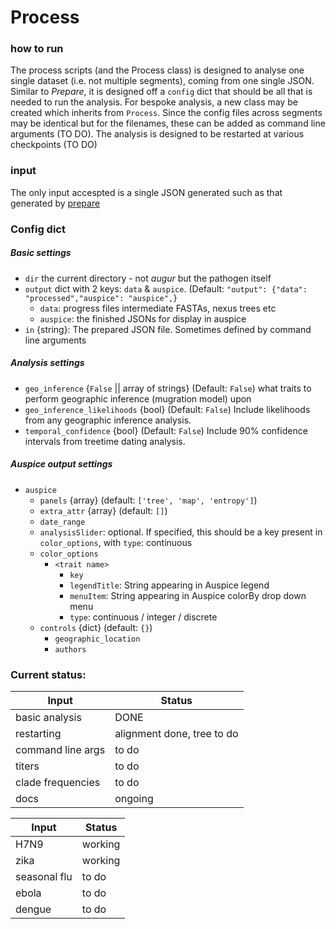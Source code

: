 # Process


### how to run
The process scripts (and the Process class) is designed to analyse one single dataset (i.e. not multiple segments), coming from one single JSON.
Similar to _Prepare_, it is designed off a `config` dict that should be all that is needed to run the analysis.
For bespoke analysis, a new class may be created which inherits from `Process`.
Since the config files across segments may be identical but for the filenames, these can be added as command line arguments (TO DO).
The analysis is designed to be restarted at various checkpoints (TO DO)

### input
The only input accespted is a single JSON generated such as that generated by [prepare](./prepare.md)

### Config dict

##### Basic settings
* `dir` the current directory - not _augur_ but the pathogen itself
* `output` dict with 2 keys: `data` & `auspice`. (Default: `"output": {"data": "processed","auspice": "auspice",}`
  * `data`: progress files intermediate FASTAs, nexus trees etc
  * `auspice`: the finished JSONs for display in auspice
* `in` {string}: The prepared JSON file. Sometimes defined by command line arguments

##### Analysis settings
* `geo_inference` {`False` || array of strings} (Default: `False`) what traits to perform geographic inference (mugration model) upon
* `geo_inference_likelihoods` {bool} (Default: `False`) Include likelihoods from any geographic inference analysis.
* `temporal_confidence` {bool} (Default: `False`) Include 90% confidence intervals from treetime dating analysis.

##### Auspice output settings
* `auspice`
  * `panels` {array} (default: `['tree', 'map', 'entropy']`)
  * `extra_attr` {array} (default: `[]`)
  * `date_range`
  * `analysisSlider`: optional. If specified, this should be a key present in `color_options`, with `type`: continuous
  * `color_options`
    * `<trait name>`
      * `key`
      *  `legendTitle`: String appearing in Auspice legend
      * `menuItem`: String appearing in Auspice colorBy drop down menu
      * `type`: continuous / integer / discrete
  * `controls` {dict} (default: `{}`)
    * `geographic_location`
    * `authors`


### Current status:
| Input        | Status           |
| ------------- | ------------- |
| basic analysis      | DONE |
| restarting    | alignment done, tree to do  |
| command line args | to do      |
| titers | to do      |
| clade frequencies | to do      |
| docs | ongoing |

| Input        | Status           |
| ------------- | ------------- |
| H7N9      | working |
| zika    | working      |
| seasonal flu | to do      |
| ebola | to do      |
| dengue | to do      |
